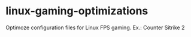 # linux-gaming-optimizations
Optimoze configuration files for Linux FPS gaming. Ex.: Counter Sitrike 2
